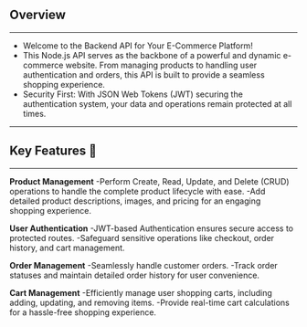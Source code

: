 ## Overview
---
- Welcome to the Backend API for Your E-Commerce Platform!
- This Node.js API serves as the backbone of a powerful and dynamic e-commerce website. From managing products to handling user authentication and orders, this API is built to provide a seamless shopping experience.
- Security First: With JSON Web Tokens (JWT) securing the authentication system, your data and operations remain protected at all times.
---

## Key Features 🚀
---
**Product Management**
-Perform Create, Read, Update, and Delete (CRUD) operations to handle the complete product lifecycle with ease.
-Add detailed product descriptions, images, and pricing for an engaging shopping experience.

**User Authentication**
-JWT-based Authentication ensures secure access to protected routes.
-Safeguard sensitive operations like checkout, order history, and cart management.

**Order Management**
-Seamlessly handle customer orders.
-Track order statuses and maintain detailed order history for user convenience.

**Cart Management**
-Efficiently manage user shopping carts, including adding, updating, and removing items.
-Provide real-time cart calculations for a hassle-free shopping experience.

